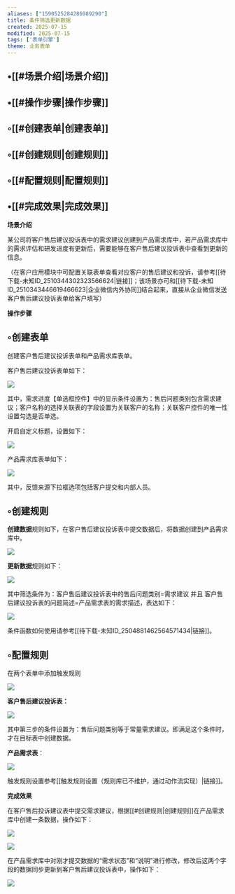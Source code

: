 ```yaml
---
aliases: ["1590525284286989290"]
title: 条件筛选更新数据
created: 2025-07-15
modified: 2025-07-15
tags: ['表单引擎']
theme: 业务表单
---
```


## •[[#场景介绍|场景介绍]]

## •[[#操作步骤|操作步骤]]

## ◦[[#创建表单|创建表单]]

## ◦[[#创建规则|创建规则]]

## ◦[[#配置规则|配置规则]]

## •[[#完成效果|完成效果]]

**场景介绍**

某公司将客户售后建议投诉表中的需求建议创建到产品需求库中，若产品需求库中的需求评估和研发进度有更新后，需要能够在客户售后建议投诉表中查看到更新的信息。

（在客户应用模块中可配置关联表单查看对应客户的售后建议和投诉，请参考[[待下载-未知ID_2510344302323566624|链接]]；该场景亦可和[[待下载-未知ID_2510343446619466623|企业微信内外协同]]结合起来，直接从企业微信发送客户售后建议投诉表单给客户填写）

**操作步骤**

## ◦创建表单

创建客户售后建议投诉表单和产品需求库表单。

客户售后建议投诉表单如下：

![](https://myhelpdoc.oss-cn-heyuan.aliyuncs.com/mdimages/7f9ae120c32192ef2ef2039ac1b3fa92.jpg)

其中，需求进度【单选框控件】中的显示条件设置为：售后问题类别包含需求建议；客户名称的选择关联表的字段设置为关联客户的名称；关联客户控件的唯一性设置勾选是否单选。

开启自定义标题，设置如下：

![](https://myhelpdoc.oss-cn-heyuan.aliyuncs.com/mdimages/e8412de6c4f565dd9641048fea0f2580.jpg)

产品需求库表单如下：

![](https://myhelpdoc.oss-cn-heyuan.aliyuncs.com/mdimages/3eba81286ae838daa3fe7f0a5292de64.jpg)

其中，反馈来源下拉框选项包括客户提交和内部人员。

## ◦创建规则

**创建数据**规则如下，在客户售后建议投诉表中提交数据后，将数据创建到产品需求库中。

![](https://myhelpdoc.oss-cn-heyuan.aliyuncs.com/mdimages/61f02ac9260d922c75b9481f88c44b9f.jpg)

**更新数据**规则如下：

![](https://myhelpdoc.oss-cn-heyuan.aliyuncs.com/mdimages/37204e2c9cacfd99521861aea5f2ff32.jpg)

其中筛选条件为：客户售后建议投诉表中的售后问题类别=需求建议 并且 客户售后建议投诉表的问题简述=产品需求表的需求描述，表达如下：

![](https://myhelpdoc.oss-cn-heyuan.aliyuncs.com/mdimages/8dbb4374a52fc7a815be4b286c839e03.jpg)

条件函数如何使用请参考[[待下载-未知ID_2504881462564571434|链接]]。

## ◦配置规则

在两个表单中添加触发规则

![](https://myhelpdoc.oss-cn-heyuan.aliyuncs.com/mdimages/b4c4011737b78bb8dddef45d535c07d2.jpg)

**客户售后建议投诉表：**

![](https://myhelpdoc.oss-cn-heyuan.aliyuncs.com/mdimages/2a4e6ee01fa2bfcc88a66350ee4ae0be.jpg)

其中第三步的条件设置为：售后问题类别等于常量需求建议。即满足这个条件时，才在目标表中创建数据。

**产品需求表**：

![](https://myhelpdoc.oss-cn-heyuan.aliyuncs.com/mdimages/f4080ed1e3407a8ebf503270c5fd9224.jpg)

触发规则设置参考[[触发规则设置（规则库已不维护，通过动作流实现）|链接]]。

**完成效果**

在客户售后投诉建议表中提交需求建议，根据[[#创建规则|创建规则]]在产品需求库中创建一条数据，操作如下：

![](https://myhelpdoc.oss-cn-heyuan.aliyuncs.com/mdimages/dda40408a0cb892114db707631228e9e.jpg)

![](https://myhelpdoc.oss-cn-heyuan.aliyuncs.com/mdimages/f8b88bf86385301b08d4c8408cbdc8bd.jpg)

在产品需求库中对刚才提交数据的“需求状态”和“说明”进行修改，修改后这两个字段的数据同步更新到客户售后建议投诉表中，操作如下：

![](https://myhelpdoc.oss-cn-heyuan.aliyuncs.com/mdimages/c3e0b82f8cf96052dfac5efa4ab60753.jpg)

